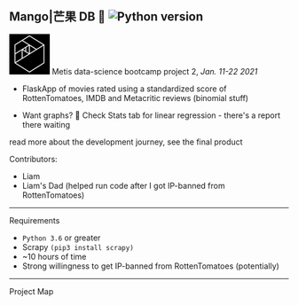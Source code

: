 ## Mango|芒果 DB 🥭 ![Python version](https://img.shields.io/badge/python-%E2%89%A53.6-blue.svg?style=flat-square&logo=python&logoColor=white)

![Metis logo](metis.png) Metis data-science bootcamp project 2, *Jan. 11-22 2021*

- FlaskApp of movies rated using a standardized score of RottenTomatoes, IMDB and Metacritic reviews (binomial stuff)

- Want graphs? 🤔️ Check Stats tab for linear regression - there's a report there waiting

read more about the development journey, see the final product

Contributors:
- Liam
- Liam's Dad (helped run code after I got IP-banned from RottenTomatoes)
----

Requirements

- `Python 3.6` or greater
- Scrapy `(pip3 install scrapy)`
- ~10 hours of time
- Strong willingness to get IP-banned from RottenTomatoes (potentially)
----

Project Map   
